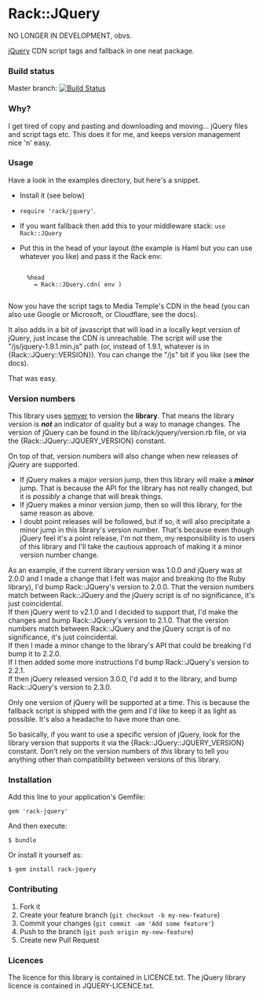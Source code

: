 # Rack::JQuery

NO LONGER IN DEVELOPMENT, obvs.

[jQuery](http://jquery.com/download/) CDN script tags and fallback in one neat package.

### Build status ###

Master branch:
[![Build Status](https://secure.travis-ci.org/yb66/rack-jquery.png?branch=master)](http://travis-ci.org/yb66/rack-jquery)

### Why? ###

I get tired of copy and pasting and downloading and moving… jQuery files and script tags etc. This does it for me, and keeps version management nice 'n' easy.

### Usage ###

Have a look in the examples directory, but here's a snippet.

* Install it (see below)
* `require 'rack/jquery'`.
* If you want fallback then add this to your middleware stack: `use Rack::JQuery`
* Put this in the head of your layout (the example is Haml but you can use whatever you like) and pass it the Rack env:

    <pre><code>
    %head
      = Rack::JQuery.cdn( env )
    </code></pre>

Now you have the script tags to Media Temple's CDN in the head (you can also use Google or Microsoft, or Cloudflare, see the docs).

It also adds in a bit of javascript that will load in a locally kept version of jQuery, just incase the CDN is unreachable. The script will use the "/js/jquery-1.9.1.min.js" path (or, instead of 1.9.1, whatever is in {Rack::JQuery::VERSION}). You can change the "/js" bit if you like (see the docs).

That was easy.

### Version numbers ###

This library uses [semver](http://semver.org/) to version the **library**. That means the library version is ***not*** an indicator of quality but a way to manage changes. The version of jQuery can be found in the lib/rack/jquery/version.rb file, or via the {Rack::JQuery::JQUERY_VERSION} constant.

On top of that, version numbers will also change when new releases of jQuery are supported.

* If jQuery makes a major version jump, then this library will make a ***minor*** jump. That is because the API for the library has not really changed, but it is *possibly* a change that will break things.
* If jQuery makes a minor version jump, then so will this library, for the same reason as above.
* I doubt point releases will be followed, but if so, it will also precipitate a minor jump in this library's version number. That's because even though jQuery feel it's a point release, I'm not them, my responsibility is to users of this library and I'll take the cautious approach of making it a minor version number change.

As an example, if the current library version was 1.0.0 and jQuery was at 2.0.0 and I made a change that I felt was major and breaking (to the Ruby library), I'd bump Rack::JQuery's version to 2.0.0. That the version numbers match between Rack::JQuery and the jQuery script is of no significance, it's just coincidental.  
If then jQuery went to v2.1.0 and I decided to support that, I'd make the changes and bump Rack::JQuery's version to 2.1.0. That the version numbers match between Rack::JQuery and the jQuery script is of no significance, it's just coincidental.  
If then I made a minor change to the library's API that could be breaking I'd bump it to 2.2.0.  
If I then added some more instructions I'd bump Rack::JQuery's version to 2.2.1.  
If then jQuery released version 3.0.0, I'd add it to the library, and bump Rack::JQuery's version to 2.3.0.

Only one version of jQuery will be supported at a time. This is because the fallback script is shipped with the gem and I'd like to keep it as light as possible. It's also a headache to have more than one.

So basically, if you want to use a specific version of jQuery, look for the library version that supports it via the {Rack::JQuery::JQUERY_VERSION} constant. Don't rely on the version numbers of *this* library to tell you anything other than compatibility between versions of this library.

### Installation

Add this line to your application's Gemfile:

    gem 'rack-jquery'

And then execute:

    $ bundle

Or install it yourself as:

    $ gem install rack-jquery

### Contributing ###

1. Fork it
2. Create your feature branch (`git checkout -b my-new-feature`)
3. Commit your changes (`git commit -am 'Add some feature'`)
4. Push to the branch (`git push origin my-new-feature`)
5. Create new Pull Request

### Licences ###

The licence for this library is contained in LICENCE.txt. The jQuery library licence is contained in JQUERY-LICENCE.txt.
